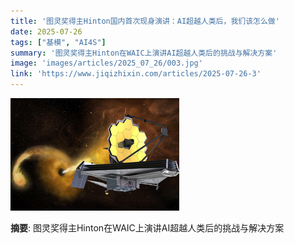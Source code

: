 ```yaml
---
title: '图灵奖得主Hinton国内首次现身演讲：AI超越人类后，我们该怎么做'
date: 2025-07-26
tags: ["基模", "AI4S"]
summary: '图灵奖得主Hinton在WAIC上演讲AI超越人类后的挑战与解决方案'
image: 'images/articles/2025_07_26/003.jpg'
link: 'https://www.jiqizhixin.com/articles/2025-07-26-3'
---
```

![图灵奖得主Hinton国内首次现身演讲：AI超越人类后，我们该怎么做](images/articles/2025_07_26/003.jpg)

**摘要**: 图灵奖得主Hinton在WAIC上演讲AI超越人类后的挑战与解决方案
